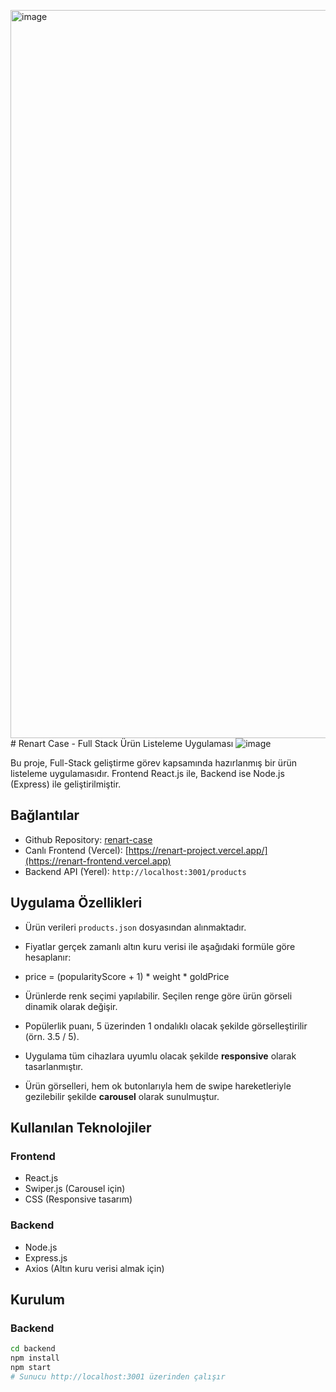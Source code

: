 <img width="1165" alt="image" src="https://github.com/user-attachments/assets/413bdfe3-06e7-44a1-876d-e376dbdb9793" /># Renart Case - Full Stack Ürün Listeleme Uygulaması
![image](https://github.com/user-attachments/assets/e19c2f48-fa67-495a-80a2-4fc9a3fbd9c2)

Bu proje, Full-Stack geliştirme görev kapsamında hazırlanmış bir ürün listeleme uygulamasıdır. Frontend React.js ile, Backend ise Node.js (Express) ile geliştirilmiştir.

##  Bağlantılar

-  Github Repository: [renart-case](https://github.com/kullanici-adi/renart-case)  
-  Canlı Frontend (Vercel): [https://renart-project.vercel.app/](https://renart-frontend.vercel.app)  
-  Backend API (Yerel): `http://localhost:3001/products`  

##  Uygulama Özellikleri

- Ürün verileri `products.json` dosyasından alınmaktadır.
- Fiyatlar gerçek zamanlı altın kuru verisi ile aşağıdaki formüle göre hesaplanır:
- price = (popularityScore + 1) * weight * goldPrice

- Ürünlerde renk seçimi yapılabilir. Seçilen renge göre ürün görseli dinamik olarak değişir.
- Popülerlik puanı, 5 üzerinden 1 ondalıklı olacak şekilde görselleştirilir (örn. 3.5 / 5).
- Uygulama tüm cihazlara uyumlu olacak şekilde **responsive** olarak tasarlanmıştır.
- Ürün görselleri, hem ok butonlarıyla hem de swipe hareketleriyle gezilebilir şekilde **carousel** olarak sunulmuştur.

##  Kullanılan Teknolojiler

### Frontend
- React.js
- Swiper.js (Carousel için)
- CSS (Responsive tasarım)

### Backend
- Node.js
- Express.js
- Axios (Altın kuru verisi almak için)

##  Kurulum

### Backend

```bash
cd backend
npm install
npm start
# Sunucu http://localhost:3001 üzerinden çalışır





